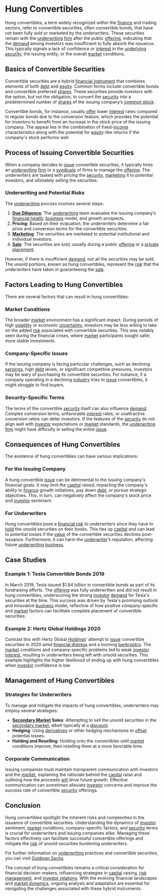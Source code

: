 # Hung Convertibles

Hung convertibles, a term widely recognized within the [finance](../f/finance.md) and trading sectors, refer to convertible securities, often convertible bonds, that have not been fully sold or marketed by the underwriters. These securities remain with the [underwriting](../u/underwriting.md) [firm](../f/firm.md) after the public [offering](../o/offering.md), indicating that the [demand](../d/demand.md) among investors was insufficient to fully absorb the issuance. This typically signals a lack of confidence or [interest](../i/interest.md) in the [underlying security](../u/underlying_security.md), the issuing entity, or the overall [market](../m/market.md) conditions.

## Basics of Convertible Securities

Convertible securities are a hybrid [financial instrument](../f/financial_instrument.md) that combines elements of both [debt](../d/debt.md) and [equity](../e/equity.md). Common forms include convertible bonds and convertible preferred [shares](../s/shares.md). These securities provide investors with the option, but not the obligation, to convert the [security](../s/security.md) into a predetermined number of [shares](../s/shares.md) of the issuing company’s [common stock](../c/common_stock.md). 

Convertible bonds, for instance, usually [offer](../o/offer.md) lower [interest](../i/interest.md) rates compared to regular bonds due to the conversion feature, which provides the potential for investors to benefit from an increase in the stock price of the issuing company. The appeal lies in the combination of fixed-[income](../i/income.md) characteristics along with the potential for [equity](../e/equity.md)-like returns if the company's stock performs well.

## Process of Issuing Convertible Securities

When a company decides to [issue](../i/issue.md) convertible securities, it typically hires an [underwriting](../u/underwriting.md) [firm](../f/firm.md) or a [syndicate](../s/syndicate.md) of firms to manage the [offering](../o/offering.md). The underwriters are tasked with pricing the [security](../s/security.md), [marketing](../m/marketing.md) it to potential investors, and ultimately selling the securities. 

### Underwriting and Potential Risks

The [underwriting](../u/underwriting.md) process involves several steps:
1. **[Due Diligence](../d/due_diligence.md)**: The [underwriting](../u/underwriting.md) team evaluates the issuing company’s [financial health](../f/financial_health.md), [business](../b/business.md) model, and growth prospects.
2. **Pricing**: Based on their evaluation, the underwriters determine a fair price and conversion terms for the convertible securities.
3. **[Marketing](../m/marketing.md)**: The securities are marketed to potential institutional and individual investors.
4. **[Sale](../s/sale.md)**: The securities are sold, usually during a public [offering](../o/offering.md) or a [private placement](../p/private_placement.md).

However, if there is insufficient [demand](../d/demand.md), not all the securities may be sold. The unsold portions, known as hung convertibles, represent the [risk](../r/risk.md) that the underwriters have taken in guaranteeing the [sale](../s/sale.md).

## Factors Leading to Hung Convertibles

There are several factors that can result in hung convertibles:

### Market Conditions

The broader [market](../m/market.md) environment has a significant impact. During periods of high [volatility](../v/volatility.md) or economic [uncertainty](../u/uncertainty_in_trading.md), investors may be less willing to take on the added [risk](../r/risk.md) associated with convertible securities. This was notably seen during the financial crises, where [market](../m/market.md) participants sought safer, more stable investments.

### Company-Specific Issues

If the issuing company is facing particular challenges, such as declining [earnings](../e/earnings.md), high [debt](../d/debt.md) levels, or significant competitive pressures, investors may be wary of purchasing its convertible securities. For instance, if a company operating in a declining [industry](../i/industry.md) tries to [issue](../i/issue.md) convertibles, it might struggle to find buyers.

### Security-Specific Terms

The terms of the convertible [security](../s/security.md) itself can also influence [demand](../d/demand.md). Complex conversion terms, unfavorable [interest](../i/interest.md) rates, or unattractive conversion ratios can deter investors. If the features of the [security](../s/security.md) do not align well with [investor](../i/investor.md) expectations or [market](../m/market.md) standards, the [underwriting](../u/underwriting.md) [firm](../f/firm.md) might have difficulty in selling the entire [issue](../i/issue.md).

## Consequences of Hung Convertibles

The existence of hung convertibles can have various implications:

### For the Issuing Company

A hung convertible [issue](../i/issue.md) can be detrimental to the issuing company's financial goals. It may limit the [capital](../c/capital.md) raised, impacting the company's ability to [finance](../f/finance.md) growth initiatives, pay down [debt](../d/debt.md), or pursue strategic objectives. This, in turn, can negatively affect the company's stock price and [investor](../i/investor.md) sentiment.

### For Underwriters

Hung convertibles pose a [financial risk](../f/financial_risk.md) to underwriters since they have to [hold](../h/hold.md) the unsold securities on their books. This ties up [capital](../c/capital.md) and can lead to potential losses if the [value](../v/value.md) of the convertible securities declines post-issuance. Furthermore, it can harm the [underwriter](../u/underwriter.md)’s reputation, affecting future [underwriting](../u/underwriting.md) [business](../b/business.md).

## Case Studies

### Example 1: Tesla Convertible Bonds 2019

In March 2019, Tesla issued $1.84 billion in convertible bonds as part of its fundraising efforts. The [offering](../o/offering.md) was fully underwritten and did not result in hung convertibles, underscoring the strong [investor](../i/investor.md) [demand](../d/demand.md) for Tesla's securities at the time. This success was driven by Tesla's promising outlook and innovative [business](../b/business.md) model, reflective of how positive company-specific and [market](../m/market.md) factors can facilitate complete placement of convertible securities.

### Example 2: Hertz Global Holdings 2020

Contrast this with Hertz Global [Holdings](../h/holdings.md)' attempt to [issue](../i/issue.md) convertible securities in 2020 amid [financial distress](../f/financial_distress.md) and a looming [bankruptcy](../b/bankruptcy.md). The [market](../m/market.md) conditions and company-specific problems led to weak [investor](../i/investor.md) [interest](../i/interest.md), resulting in underwriters being left with unsold securities. This example highlights the higher likelihood of ending up with hung convertibles when [investor](../i/investor.md) confidence is low.

## Management of Hung Convertibles

### Strategies for Underwriters

To manage and mitigate the impacts of hung convertibles, underwriters may employ several strategies:
- **[Secondary Market](../s/secondary_market.md) Sales**: Attempting to sell the unsold securities in the [secondary market](../s/secondary_market.md), albeit typically at a [discount](../d/discount.md).
- **Hedging**: Using [derivatives](../d/derivatives.md) or other hedging mechanisms to [offset](../o/offset.md) potential losses.
- **Holding and Reselling**: Holding onto the convertibles until [market](../m/market.md) conditions improve, then reselling them at a more favorable time.

### Corporate Communication

Issuing companies must maintain transparent communication with investors and the [market](../m/market.md), explaining the rationale behind the [capital](../c/capital.md) raise and outlining how the proceeds [will](../w/will.md) drive future growth. Effective communication can sometimes alleviate [investor](../i/investor.md) concerns and improve the success rate of convertible [security](../s/security.md) offerings.

## Conclusion

Hung convertibles spotlight the inherent risks and complexities in the issuance of convertible securities. Understanding the dynamics of [investor](../i/investor.md) sentiment, [market](../m/market.md) conditions, company-specific factors, and [security](../s/security.md) terms is crucial for underwriters and issuing companies alike. Managing these factors effectively can facilitate successful convertible offerings and mitigate the [risk](../r/risk.md) of unsold securities burdening underwriters.

For further information on [underwriting](../u/underwriting.md) practices and convertible securities, you can visit [Goldman Sachs](https://www.goldmansachs.com).

The concept of hung convertibles remains a critical consideration for financial decision-makers, influencing strategies in [capital](../c/capital.md) raising, [risk management](../r/risk_management.md), and [investor relations](../i/investor_relations.md). With the evolving financial landscapes and [market dynamics](../m/market_dynamics.md), ongoing analysis and adaptation are essential for navigating the challenges associated with these hybrid instruments.
